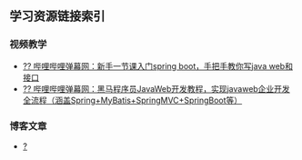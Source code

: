 ## 学习资源链接索引
### 视频教学
 - [?? 哔哩哔哩弹幕网：新手一节课入门spring boot，手把手教你写java web和接口](https://www.bilibili.com/video/BV16541147s1/?spm_id_from=333.1007.top_right_bar_window_history.content.click&vd_source=9470381b8320ec917ae479f2d87ce68a)
- [?? 哔哩哔哩弹幕网：黑马程序员JavaWeb开发教程，实现javaweb企业开发全流程（涵盖Spring+MyBatis+SpringMVC+SpringBoot等）](https://www.bilibili.com/video/BV1m84y1w7Tb?p=58&vd_source=4f1c34c711e7ec1d5bca2f62af5665d4)
### 博客文章
 - [? ]()

